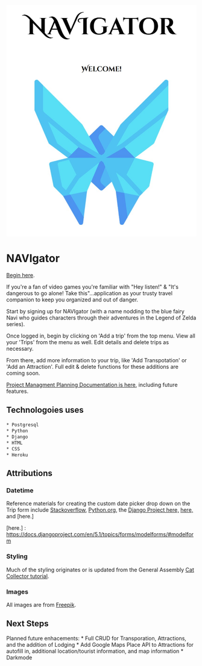 !["NAVIgator" in black letters above "Welcome!" in black letters, above the NAVIgator logo, a whimsical blue origami 4-winged fairy](https://raw.githubusercontent.com/Alicia-Brandewie/NAVIgator/refs/heads/main/main_app/static/images/NAVIgator%20logo.jpg)

# NAVIgator


[Begin here].

[Begin here]: https://navi-gator-app-939c9d3f9b64.herokuapp.com/

If you're a fan of video games you're familiar with "Hey listen!" &  "It's dangerous to go alone! Take this"...application as your trusty travel companion to keep you organized and out of danger. 

Start by signing up for NAVIgator (with a name nodding to the blue fairy Navi who guides characters through their adventures in the Legend of Zelda series). 

Once logged in, begin by clicking on 'Add a trip' from the top menu. View all your 'Trips' from the menu as well. Edit details and delete trips as necessary. 

From there, add more information to your trip, like 'Add Transpotation' or 'Add an Attraction'. Full edit & delete functions for these additions are coming soon. 

[Project Managment Planning Documentation is here], including future features. 

[Project Managment Planning Documentation is here]:https://trello.com/b/cxKulsDy/navigator

## Technologoies uses
    * Postgresql
    * Python
    * Django
    * HTML
    * CSS
    * Heroku

## Attributions

### Datetime
Reference materials for creating the custom date picker drop down on the Trip form include
[Stackoverflow], [Python.org], the [Django Project here,] [here,] and [here.] 

[Stackoverflow]:https://stackoverflow.com/questions/8142364/how-to-compare-two-dates

[Python.org]: https://docs.python.org/3/library/datetime.html

[Django Project here,]: https://forum.djangoproject.com/t/changing-input-type-in-a-class-based-create-view/2334/7

[here,]: https://docs.djangoproject.com/en/3.0/topics/class-based-views/generic-editing/#model-forms

[here.] : https://docs.djangoproject.com/en/5.1/topics/forms/modelforms/#modelform

### Styling
Much of the styling originates or is updated from the General Assembly [Cat Collector tutorial].

[Cat Collector tutorial]:https://pages.git.generalassemb.ly/modular-curriculum-all-courses/django-crud-app-cat-collector/canvas-landing-pages/fallback.html 

### Images
All images are from [Freepik].

[Freepik]:https://www.freepik.com/

## Next Steps
Planned future enhacements:
    * Full CRUD for Transporation, Attractions, and the addition of Lodging
    * Add Google Maps Place API to Attractions for autofill in, additional location/tourist information, and map information
    * Darkmode
